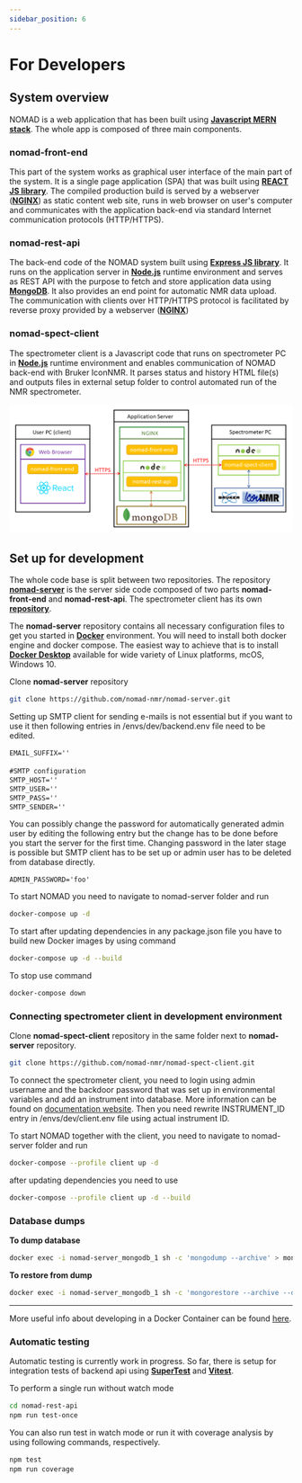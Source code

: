 ```yaml
---
sidebar_position: 6
---
```


# For Developers

## System overview

NOMAD is a web application that has been built using **[Javascript MERN stack](https://www.educative.io/edpresso/what-is-mern-stack)**. The whole app is composed of three main components.

### nomad-front-end

This part of the system works as graphical user interface of the main part of the system. It is a single page application (SPA) that was built using **[REACT JS library](https://reactjs.org/)**. The compiled production build is served by a webserver (**[NGINX](https://www.nginx.com/)**) as static content web site, runs in web browser on user's computer and communicates with the application back-end via standard Internet communication protocols (HTTP/HTTPS).

### nomad-rest-api

The back-end code of the NOMAD system built using **[Express JS library](https://expressjs.com/)**. It runs on the application server in **[Node.js](https://nodejs.org/en/)** runtime environment and serves as REST API with the purpose to fetch and store application data using **[MongoDB](https://www.mongodb.com/)**. It also provides an end point for automatic NMR data upload. The communication with clients over HTTP/HTTPS protocol is facilitated by reverse proxy provided by a webserver (**[NGINX](https://www.nginx.com/)**)

### nomad-spect-client

The spectrometer client is a Javascript code that runs on spectrometer PC in **[Node.js](https://nodejs.org/en/)** runtime environment and enables communication of NOMAD back-end with Bruker IconNMR. It parses status and history HTML file(s) and outputs files in external setup folder to control automated run of the NMR spectrometer.

![Technical Overview](./assets/technical_overview_schema.png)

## Set up for development

The whole code base is split between two repositories. The repository **[nomad-server](https://github.com/nomad-nmr/nomad-server)** is the server side code composed of two parts **nomad-front-end** and **nomad-rest-api**. The spectrometer client has its own **[repository](https://github.com/nomad-nmr/nomad-spect-client)**.

The **nomad-server** repository contains all necessary configuration files to get you started in **[Docker](https://www.docker.com/)** environment.
You will need to install both docker engine and docker compose. The easiest way to achieve that is to install **[Docker Desktop](https://docs.docker.com/desktop/)** available for wide variety of Linux platforms, mcOS, Windows 10.

Clone **nomad-server** repository

```bash
git clone https://github.com/nomad-nmr/nomad-server.git
```

Setting up SMTP client for sending e-mails is not essential but if you want to use it then following entries in /envs/dev/backend.env file need to be edited.

```env
EMAIL_SUFFIX=''

#SMTP configuration
SMTP_HOST=''
SMTP_USER=''
SMTP_PASS=''
SMTP_SENDER=''
```

You can possibly change the password for automatically generated admin user by editing the following entry but the change has to be done before you start the server for the first time.
Changing password in the later stage is possible but SMTP client has to be set up or admin user has to be deleted from database directly.

```env
ADMIN_PASSWORD='foo'
```

To start NOMAD you need to navigate to nomad-server folder and run

```bash
docker-compose up -d
```

To start after updating dependencies in any package.json file you have to build new Docker images by using command

```bash
docker-compose up -d --build
```

To stop use command

```bash
docker-compose down
```

### Connecting spectrometer client in development environment

Clone **nomad-spect-client** repository in the same folder next to **nomad-server** repository.

```bash
git clone https://github.com/nomad-nmr/nomad-spect-client.git
```

To connect the spectrometer client, you need to login using admin username and the backdoor password that was set up in environmental variables and add an instrument into database. More information can be found on [documentation website](https://www.nomad-nmr.uk/docs/getting-started/NOMAD-config). Then you need rewrite INSTRUMENT_ID entry in /envs/dev/client.env file using actual instrument ID.

To start NOMAD together with the client, you need to navigate to nomad-server folder and run

```bash
docker-compose --profile client up -d
```

after updating dependencies you need to use

```bash
docker-compose --profile client up -d --build
```

### Database dumps

**To dump database**

```bash
docker exec -i nomad-server_mongodb_1 sh -c 'mongodump --archive' > mongodb.dump
```

**To restore from dump**

```bash
docker exec -i nomad-server_mongodb_1 sh -c 'mongorestore --archive --drop' < mongodb.dump
```

---

More useful info about developing in a Docker Container can be found [here](https://code.visualstudio.com/docs/remote/containers).

### Automatic testing

Automatic testing is currently work in progress. So far, there is setup for integration tests of backend api using **[SuperTest](https://www.npmjs.com/package/supertest)** and **[Vitest](https://vitest.dev/)**.

To perform a single run without watch mode

```bash
cd nomad-rest-api
npm run test-once
```

You can also run test in watch mode or run it with coverage analysis by using following commands, respectively.

```bash
npm test
npm run coverage
```
